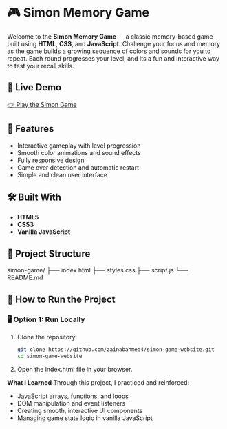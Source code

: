 # 🎮 Simon Memory Game

Welcome to the **Simon Memory Game** — a classic memory-based game built using **HTML**, **CSS**, and **JavaScript**. Challenge your focus and memory as the game builds a growing sequence of colors and sounds for you to repeat. Each round progresses your level, and its a fun and interactive way to test your recall skills.

## 🔗 Live Demo
[👉 Play the Simon Game](https://simon-game-website.netlify.app/)

## 🎯 Features
- Interactive gameplay with level progression
- Smooth color animations and sound effects
- Fully responsive design
- Game over detection and automatic restart
- Simple and clean user interface

## 🛠️ Built With
- **HTML5**
- **CSS3**
- **Vanilla JavaScript**

## 📁 Project Structure
simon-game/
├── index.html
├── styles.css
├── script.js
└── README.md

## 🚀 How to Run the Project

### 🖥️ Option 1: Run Locally
1. Clone the repository:
   ```bash
   git clone https://github.com/zainabahmed4/simon-game-website.git
   cd simon-game-website
2. Open the index.html file in your browser.

**What I Learned**
Through this project, I practiced and reinforced:

- JavaScript arrays, functions, and loops
- DOM manipulation and event listeners
- Creating smooth, interactive UI components
- Managing game state logic in vanilla JavaScript

   

